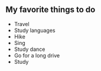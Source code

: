 ## My favorite things to do
- Travel
- Study languages
- Hike
- Sing
- Study dance
- Go for a long drive
- Study
